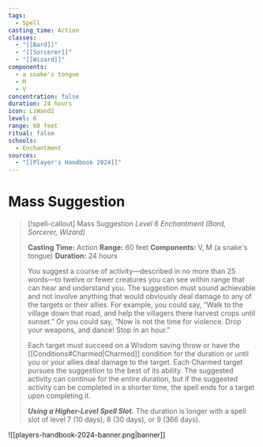 ```yaml
---
tags:
  - Spell
casting_time: Action
classes:
  - "[[Bard]]"
  - "[[Sorcerer]]"
  - "[[Wizard]]"
components:
  - a snake's tongue
  - M
  - V
concentration: false
duration: 24 hours
icon: LiWand2
level: 6
range: 60 feet
ritual: false
schools:
  - Enchantment
sources:
  - "[[Player's Handbook 2024]]"
---
```


# Mass Suggestion

>[!spell-callout] Mass Suggestion
>_Level 6 Enchantment (Bard, Sorcerer, Wizard)_
>
>**Casting Time:** Action
>**Range:** 60 feet
>**Components:** V, M (a snake's tongue)
>**Duration:** 24 hours
>
>You suggest a course of activity—described in no more than 25 words—to twelve or fewer creatures you can see within range that can hear and understand you. The suggestion must sound achievable and not involve anything that would obviously deal damage to any of the targets or their allies. For example, you could say, “Walk to the village down that road, and help the villagers there harvest crops until sunset.” Or you could say, “Now is not the time for violence. Drop your weapons, and dance! Stop in an hour.”
>
>Each target must succeed on a Wisdom saving throw or have the [[Conditions#Charmed\|Charmed]] condition for the duration or until you or your allies deal damage to the target. Each Charmed target pursues the suggestion to the best of its ability. The suggested activity can continue for the entire duration, but if the suggested activity can be completed in a shorter time, the spell ends for a target upon completing it.
>
>**_Using a Higher-Level Spell Slot._** The duration is longer with a spell slot of level 7 (10 days), 8 (30 days), or 9 (366 days).


![[players-handbook-2024-banner.png|banner]]
